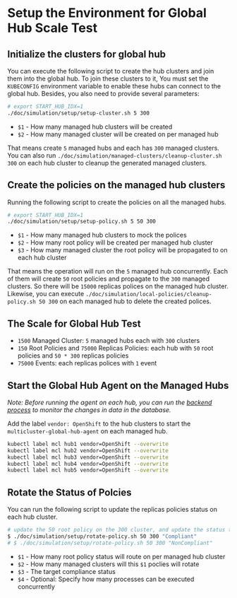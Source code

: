 # Setup the Environment for Global Hub Scale Test

## Initialize the clusters for global hub

You can execute the following script to create the hub clusters and join them into the global hub. To join these clusters to it, You must set the `KUBECONFIG` environment variable to enable these hubs can connect to the global hub. Besides, you also need to provide several parameters:

```bash
# export START_HUB_IDX=1
./doc/simulation/setup/setup-cluster.sh 5 300 
```

- `$1` - How many managed hub clusters will be created
- `$2` - How many managed cluster will be created on per managed hub

That means create `5` managed hubs and each has `300` managed clusters. You can also run `./doc/simulation/managed-clusters/cleanup-cluster.sh 300` on each hub cluster to cleanup the generated managed clusters.

## Create the policies on the managed hub clusters

Running the following script to create the policies on all the managed hubs.

```bash
# export START_HUB_IDX=1
./doc/simulation/setup/setup-policy.sh 5 50 300
```

- `$1` - How many managed hub clusters to mock the polices
- `$2` - How many root policy will be created per managed hub cluster
- `$3` - How many managed cluster the root policy will be propagated to on each hub cluster

That means the operation will run on the `5` managed hub concurrently. Each of them will create `50` root policies and propagate to the `300` managed clusters. So there will be `15000` replicas polices on the managed hub cluster. Likewise, you can execute `./doc/simulation/local-policies/cleanup-policy.sh 50 300` on each managed hub to delete the created polices.

## The Scale for Global Hub Test

- `1500` Managed Cluster: `5` managed hubs each with `300` clusters
- `150` Root Policies and `75000` Replicas Policies: each hub with `50` root policies and `50 * 300` replicas policies
- `75000` Events: each replicas polices with `1` event


## Start the Global Hub Agent on the Managed Hubs

_Note: Before running the agent on each hub, you can run the [backend process](../inspector/README.md#count-the-records-of-database) to monitor the changes in data in the database._

Add the label `vendor: OpenShift` to the hub clusters to start the `multicluster-global-hub-agent` on each managed hub.
  
```bash
kubectl label mcl hub1 vendor=OpenShift --overwrite
kubectl label mcl hub2 vendor=OpenShift --overwrite
kubectl label mcl hub3 vendor=OpenShift --overwrite
kubectl label mcl hub4 vendor=OpenShift --overwrite
kubectl label mcl hub5 vendor=OpenShift --overwrite
```

## Rotate the Status of Polcies

You can run the following script to update the replicas policies status on each hub cluster.

```bash
# update the 50 root policy on the 300 cluster, and update the status to Compliant(default NonCompliant)
$ ./doc/simulation/setup/rotate-policy.sh 50 300 "Compliant"
# $ ./doc/simulation/setup/rotate-policy.sh 50 300 "NonCompliant"
```
- `$1` - How many root policy status will route on per managed hub cluster
- `$2` - How many managed clusters will this `$1` poclies will rotate
- `$3` - The target compliance status
- `$4` - Optional: Specify how many processes can be executed concurrently